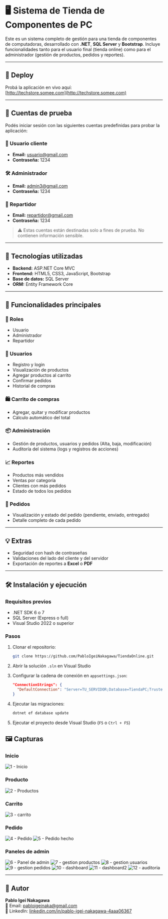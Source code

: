 # 🖥️ Sistema de Tienda de Componentes de PC

Este es un sistema completo de gestión para una tienda de componentes de computadoras, desarrollado con **.NET**, **SQL Server** y **Bootstrap**. Incluye funcionalidades tanto para el usuario final (tienda online) como para el administrador (gestión de productos, pedidos y reportes).

---

## 🚀 Deploy

Probá la aplicación en vivo aquí:  
[http://techstore.somee.com](http://techstore.somee.com)

---

## 🧪 Cuentas de prueba

Podés iniciar sesión con las siguientes cuentas predefinidas para probar la aplicación:

### 👤 Usuario cliente
- **Email:** usuario@gmail.com  
- **Contraseña:** 1234

### 🛠️ Administrador
- **Email:** admin3@gmail.com  
- **Contraseña:** 1234

### 🚚 Repartidor
- **Email:** repartidor@gmail.com  
- **Contraseña:** 1234

> ⚠️ Estas cuentas están destinadas solo a fines de prueba. No contienen información sensible.

---

## 🚀 Tecnologías utilizadas

- **Backend:** ASP.NET Core MVC  
- **Frontend:** HTML5, CSS3, JavaScript, Bootstrap  
- **Base de datos:** SQL Server  
- **ORM:** Entity Framework Core  

---

## 🎯 Funcionalidades principales

### 👥 Roles

- Usuario  
- Administrador  
- Repartidor  

### 👤 Usuarios

- Registro y login  
- Visualización de productos  
- Agregar productos al carrito  
- Confirmar pedidos  
- Historial de compras  

### 🛍️ Carrito de compras

- Agregar, quitar y modificar productos  
- Cálculo automático del total  

### 📦 Administración

- Gestión de productos, usuarios y pedidos (Alta, baja, modificación)  
- Auditoría del sistema (logs y registros de acciones)  

### 📈 Reportes

- Productos más vendidos  
- Ventas por categoría  
- Clientes con más pedidos  
- Estado de todos los pedidos  

### 🧾 Pedidos

- Visualización y estado del pedido (pendiente, enviado, entregado)  
- Detalle completo de cada pedido  

---

## 💡 Extras

- Seguridad con hash de contraseñas  
- Validaciones del lado del cliente y del servidor  
- Exportación de reportes a **Excel** o **PDF**  

---

## 🛠️ Instalación y ejecución

### Requisitos previos

- .NET SDK 6 o 7  
- SQL Server (Express o full)  
- Visual Studio 2022 o superior  

### Pasos

1. Clonar el repositorio:

   ```bash
   git clone https://github.com/PabloIgeiNakagawa/TiendaOnline.git
   ```

2. Abrir la solución `.sln` en Visual Studio

3. Configurar la cadena de conexión en `appsettings.json`:

   ```json
   "ConnectionStrings": {
     "DefaultConnection": "Server=TU_SERVIDOR;Database=TiendaPC;Trusted_Connection=True;"
   }
   ```

4. Ejecutar las migraciones:

   ```bash
   dotnet ef database update
   ```

5. Ejecutar el proyecto desde Visual Studio (`F5` o `Ctrl + F5`)

## 🖼️ Capturas
### Inicio

<img alt="1 - Inicio" src="https://github.com/user-attachments/assets/90257519-7a18-47bf-8199-087885453731" style="max-width: 100%; height: auto;" />

### Producto

<img alt="2 - Productos" src="https://github.com/user-attachments/assets/1f7aa1f8-2306-42cb-a83c-d81d2c6e476a" style="max-width: 100%; height: auto;" />

### Carrito

<img alt="3 - carrito" src="https://github.com/user-attachments/assets/b09aa475-46db-4004-b9a2-6c07d8c67b39" style="max-width: 100%; height: auto;" />

### Pedido

<img alt="4 - Pedido" src="https://github.com/user-attachments/assets/108bfbb3-b0c1-49ab-9bd9-f29f3ded528e" style="max-width: 100%; height: auto;" />
<img alt="5 - Pedido hecho" src="https://github.com/user-attachments/assets/7b36dbc4-7c9e-4123-ad82-9b7e4f43b08f" style="max-width: 100%; height: auto;" />

### Paneles de admin

<img alt="6 - Panel de admin" src="https://github.com/user-attachments/assets/d37bfabc-1b63-487d-a295-96c379a561f9" style="max-width: 100%; height: auto;" />
<img alt="7 - gestion productos" src="https://github.com/user-attachments/assets/27892928-d157-4c47-8e86-21ea768a0b3b" style="max-width: 100%; height: auto;" />
<img alt="8 - gestion usuarios" src="https://github.com/user-attachments/assets/a0fd3b5a-ae6b-4604-acc3-66acda66faaa" style="max-width: 100%; height: auto;" />
<img alt="9 - gestion pedidos" src="https://github.com/user-attachments/assets/dcaeda15-b21f-46d3-bcce-3f526322767f" style="max-width: 100%; height: auto;" />
<img alt="10 - dashboard" src="https://github.com/user-attachments/assets/f04e02f9-93ff-4779-88d4-cdf8a7f4beff" style="max-width: 100%; height: auto;" />
<img alt="11 - dashboard2" src="https://github.com/user-attachments/assets/6e400483-30b7-4184-8de5-c8c15b1aa0e6" style="max-width: 100%; height: auto;" />
<img alt="12 - auditoria" src="https://github.com/user-attachments/assets/7860adfc-31f1-4f01-bd1a-df6b29169bcf" style="max-width: 100%; height: auto;" />

---

## 👤 Autor

**Pablo Igei Nakagawa**  
📧 Email: [pabloigeinaka@gmail.com](mailto:pabloigeinaka@gmail.com)  
🔗 LinkedIn: [linkedin.com/in/pablo-igei-nakagawa-4aaa06367](https://www.linkedin.com/in/pablo-igei-nakagawa-4aaa06367)
